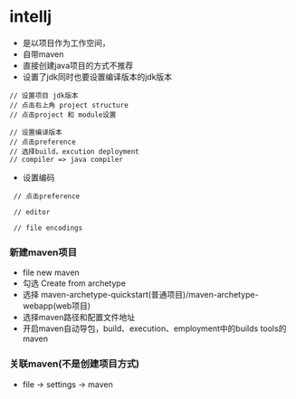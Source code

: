 # intellj
- 是以项目作为工作空间，
- 自带maven 
- 直接创建java项目的方式不推荐
- 设置了jdk同时也要设置编译版本的jdk版本
``` 
// 设置项目 jdk版本 
// 点击右上角 project structure
// 点击project 和 module设置

// 设置编译版本  
// 点击preference
// 选择build，excution deployment 
// compiler => java compiler 

``` 
- 设置编码
``` 
 // 点击preference
 
 // editor 
 
 // file encodings 

```

 ### 新建maven项目
 - file new maven
 - 勾选 Create from archetype 
 - 选择 maven-archetype-quickstart(普通项目)/maven-archetype-webapp(web项目) 
 - 选择maven路径和配置文件地址
 - 开启maven自动导包，build、execution、employment中的builds tools的maven 

 ### 关联maven(不是创建项目方式)
 - file -> settings -> maven 